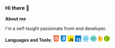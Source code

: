 ### Hi there 👋

**About me**

I'm a self-taught passionate front-end developer.

**Languages and Tools:**
<code><img height="20" src="./Assets/html.png"></code>
<code><img height="20" src="./Assets/css.png"></code>
<code><img height="20" src="./Assets/javascript.png"></code>
<code><img height="20" src="./Assets/typescript.png"></code>
<code><img height="20" src="./Assets/react.png"></code>
<code><img height="20" src="./Assets/nextjs.png"></code>
<code><img height="20" src="./Assets/firebase.png"></code>
<code><img height="20" src="./Assets/nodejs.png"></code>

<!--
Here are some ideas to get you started:

- 🔭 I’m currently working on ...
- 🌱 I’m currently learning ...
- 👯 I’m looking to collaborate on ...
- 🤔 I’m looking for help with ...
- 💬 Ask me about ...
- 📫 How to reach me: ...
- 😄 Pronouns: ...
- ⚡ Fun fact: ...
-->
